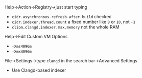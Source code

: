 Help->Action->Registry->just start typing
- `cidr.asynchronous.refresh.after.build` checked
- `cidr.indexer.thread.count` a fixed number like `8` or `10`, not `-1`
- `clion.clangd.indexer.max.memory` not the whole RAM

Help->Edit Custom VM Options
- `-Xms4096m`
- `-Xmx4096m`

File->Settings->type `clangd` in the search bar->Advanced Settings
- Use Clangd-based indexer
